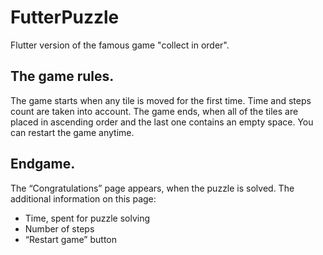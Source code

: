 # FutterPuzzle

Flutter version of the famous game "collect in order".

## The game rules.

The game starts when any tile is moved for the first time. Time and steps count are taken into account. The game ends, when all of the tiles are placed in ascending order and the last one contains an empty space. You can restart the game anytime.
## Endgame.

The “Congratulations” page appears, when the puzzle is solved. The additional information on this page:

* Time, spent for puzzle solving
* Number of steps
* “Restart game” button


[](https://github.com/dariagorlova/puzzle_app/blob/master/images/game.png)

